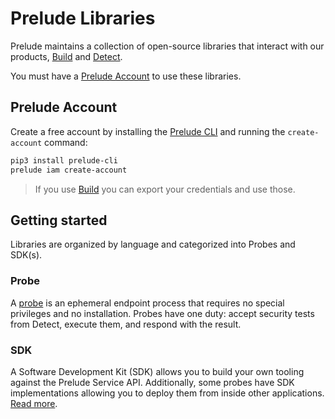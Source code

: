 # Prelude Libraries

Prelude maintains a collection of open-source libraries that interact with our products, [Build](https://docs.prelude.org/docs/build) and [Detect](https://docs.prelude.org/docs/the-basics).

You must have a [Prelude Account](https://docs.prelude.org/docs/prelude-account) to use these libraries. 

## Prelude Account

Create a free account by installing the [Prelude CLI](https://docs.prelude.org/docs/prelude-cli) and running the ``create-account`` command:
```bash
pip3 install prelude-cli
prelude iam create-account
```

> If you use [Build](https://build.preludesecurity.com) you can export your credentials and use those.

## Getting started

Libraries are organized by language and categorized into Probes and SDK(s).

### Probe

A [probe](https://docs.prelude.org/docs/probes) is an ephemeral endpoint process that requires no special privileges and no installation. Probes have one duty: accept security tests from Detect, execute them, and respond with the result.

### SDK

A Software Development Kit (SDK) allows you to build your own tooling against the Prelude Service API. Additionally, some probes have SDK implementations allowing you to deploy them from inside other applications. [Read more](https://docs.prelude.org/docs/probes#sdk-probes).
